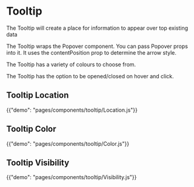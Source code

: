 # Tooltip

<p class="description">The Tooltip will create a place for information to appear over top existing data</p>

The Tooltip wraps the Popover component. You can pass Popover props into it. It uses the contentPosition prop to determine the arrow style.

The Tooltip has a variety of colours to choose from.

The Tooltip has the option to be opened/closed on hover and click.

## Tooltip Location

{{"demo": "pages/components/tooltip/Location.js"}}

## Tooltip Color

{{"demo": "pages/components/tooltip/Color.js"}}

## Tooltip Visibility

{{"demo": "pages/components/tooltip/Visibility.js"}}
